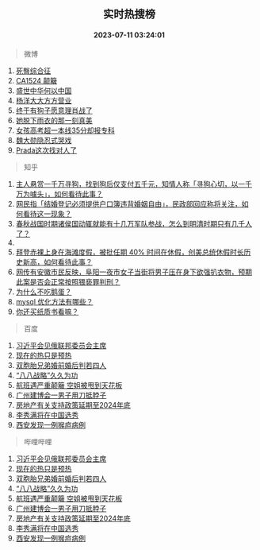 <div align="center"><h2>实时热搜榜</h2><h4>2023-07-11 03:24:01</h4></div>

> 微博  

1. [死臀综合征](https://s.weibo.com/weibo?q=%E6%AD%BB%E8%87%80%E7%BB%BC%E5%90%88%E5%BE%81&t=31&band_rank=1&Refer=top)<br />
2. [CA1524 颠簸](https://s.weibo.com/weibo?q=CA1524%20%E9%A2%A0%E7%B0%B8&t=31&band_rank=2&Refer=top)<br />
3. [盛世中华何以中国](https://s.weibo.com/weibo?q=%23%E7%9B%9B%E4%B8%96%E4%B8%AD%E5%8D%8E%E4%BD%95%E4%BB%A5%E4%B8%AD%E5%9B%BD%23&t=31&band_rank=3&Refer=top)<br />
4. [杨洋大大方方营业](https://s.weibo.com/weibo?q=%23%E6%9D%A8%E6%B4%8B%E5%A4%A7%E5%A4%A7%E6%96%B9%E6%96%B9%E8%90%A5%E4%B8%9A%23&t=31&band_rank=4&Refer=top)<br />
5. [终于有狗子愿意理肖战了](https://s.weibo.com/weibo?q=%23%E7%BB%88%E4%BA%8E%E6%9C%89%E7%8B%97%E5%AD%90%E6%84%BF%E6%84%8F%E7%90%86%E8%82%96%E6%88%98%E4%BA%86%23&t=31&band_rank=5&Refer=top)<br />
6. [她脱下雨衣的那一刻真美](https://s.weibo.com/weibo?q=%23%E5%A5%B9%E8%84%B1%E4%B8%8B%E9%9B%A8%E8%A1%A3%E7%9A%84%E9%82%A3%E4%B8%80%E5%88%BB%E7%9C%9F%E7%BE%8E%23&t=31&band_rank=6&Refer=top)<br />
7. [女孩高考超一本线35分却报专科](https://s.weibo.com/weibo?q=%23%E5%A5%B3%E5%AD%A9%E9%AB%98%E8%80%83%E8%B6%85%E4%B8%80%E6%9C%AC%E7%BA%BF35%E5%88%86%E5%8D%B4%E6%8A%A5%E4%B8%93%E7%A7%91%23&t=31&band_rank=7&Refer=top)<br />
8. [魏大勋隐忍式哭戏](https://s.weibo.com/weibo?q=%23%E9%AD%8F%E5%A4%A7%E5%8B%8B%E9%9A%90%E5%BF%8D%E5%BC%8F%E5%93%AD%E6%88%8F%23&t=31&band_rank=8&Refer=top)<br />
9. [Prada这次找对人了](https://s.weibo.com/weibo?q=%23Prada%E8%BF%99%E6%AC%A1%E6%89%BE%E5%AF%B9%E4%BA%BA%E4%BA%86%23&t=31&band_rank=9&Refer=top)<br />

> 知乎  

1. [主人悬赏一千万寻狗，找到狗后仅支付五千元，知情人称「寻狗心切，以一千万为噱头」，如何看待此事？](https://www.zhihu.com/question/611291798)<br />
2. [网民指「结婚登记必须提供户口簿违背婚姻自由」，民政部回应称将关注，如何看待这一现象？](https://www.zhihu.com/question/611310583)<br />
3. [春秋战国时期诸侯国动辄就能有十几万军队参战，怎么到明清时期只有几千人了？](https://www.zhihu.com/question/611197393)<br />
4. []()<br />
5. [拜登赤裸上身在海滩度假，被批任期 40% 时间在休假，创美总统休假时长历史新高，如何看待此事？](https://www.zhihu.com/question/611322540)<br />
6. [网传有安徽市民反映，阜阳一夜市女子当街将男子压在身下欲强扒衣物，预期此案是否会正常按照猥亵罪判刑？](https://www.zhihu.com/question/611354606)<br />
7. [为什么不吃鹅蛋？](https://www.zhihu.com/question/334887852)<br />
8. [mysql 优化方法有哪些？](https://www.zhihu.com/question/486575193)<br />
9. [你还买纸质书看嘛？](https://www.zhihu.com/question/608733404)<br />

> 百度  

1. [习近平会见俄联邦委员会主席](https://www.baidu.com/s?wd=%E4%B9%A0%E8%BF%91%E5%B9%B3%E4%BC%9A%E8%A7%81%E4%BF%84%E8%81%94%E9%82%A6%E5%A7%94%E5%91%98%E4%BC%9A%E4%B8%BB%E5%B8%AD&sa=fyb_news&rsv_dl=fyb_news)<br />
2. [现在的热只是预热](https://www.baidu.com/s?wd=%E7%8E%B0%E5%9C%A8%E7%9A%84%E7%83%AD%E5%8F%AA%E6%98%AF%E9%A2%84%E7%83%AD&sa=fyb_news&rsv_dl=fyb_news)<br />
3. [双胞胎兄弟婚前婚后判若四人](https://www.baidu.com/s?wd=%E5%8F%8C%E8%83%9E%E8%83%8E%E5%85%84%E5%BC%9F%E5%A9%9A%E5%89%8D%E5%A9%9A%E5%90%8E%E5%88%A4%E8%8B%A5%E5%9B%9B%E4%BA%BA&sa=fyb_news&rsv_dl=fyb_news)<br />
4. [“八八战略”久久为功](https://www.baidu.com/s?wd=%E2%80%9C%E5%85%AB%E5%85%AB%E6%88%98%E7%95%A5%E2%80%9D%E4%B9%85%E4%B9%85%E4%B8%BA%E5%8A%9F&sa=fyb_news&rsv_dl=fyb_news)<br />
5. [航班遇严重颠簸 空姐被甩到天花板](https://www.baidu.com/s?wd=%E8%88%AA%E7%8F%AD%E9%81%87%E4%B8%A5%E9%87%8D%E9%A2%A0%E7%B0%B8+%E7%A9%BA%E5%A7%90%E8%A2%AB%E7%94%A9%E5%88%B0%E5%A4%A9%E8%8A%B1%E6%9D%BF&sa=fyb_news&rsv_dl=fyb_news)<br />
6. [广州建博会一男子用刀抵脖子](https://www.baidu.com/s?wd=%E5%B9%BF%E5%B7%9E%E5%BB%BA%E5%8D%9A%E4%BC%9A%E4%B8%80%E7%94%B7%E5%AD%90%E7%94%A8%E5%88%80%E6%8A%B5%E8%84%96%E5%AD%90&sa=fyb_news&rsv_dl=fyb_news)<br />
7. [房地产有关支持政策延期至2024年底](https://www.baidu.com/s?wd=%E6%88%BF%E5%9C%B0%E4%BA%A7%E6%9C%89%E5%85%B3%E6%94%AF%E6%8C%81%E6%94%BF%E7%AD%96%E5%BB%B6%E6%9C%9F%E8%87%B32024%E5%B9%B4%E5%BA%95&sa=fyb_news&rsv_dl=fyb_news)<br />
8. [李秀满将在中国选秀](https://www.baidu.com/s?wd=%E6%9D%8E%E7%A7%80%E6%BB%A1%E5%B0%86%E5%9C%A8%E4%B8%AD%E5%9B%BD%E9%80%89%E7%A7%80&sa=fyb_news&rsv_dl=fyb_news)<br />
9. [西安发现一例猴痘病例](https://www.baidu.com/s?wd=%E8%A5%BF%E5%AE%89%E5%8F%91%E7%8E%B0%E4%B8%80%E4%BE%8B%E7%8C%B4%E7%97%98%E7%97%85%E4%BE%8B&sa=fyb_news&rsv_dl=fyb_news)<br />

> 哔哩哔哩  

1. [习近平会见俄联邦委员会主席](https://www.baidu.com/s?wd=%E4%B9%A0%E8%BF%91%E5%B9%B3%E4%BC%9A%E8%A7%81%E4%BF%84%E8%81%94%E9%82%A6%E5%A7%94%E5%91%98%E4%BC%9A%E4%B8%BB%E5%B8%AD&sa=fyb_news&rsv_dl=fyb_news)<br />
2. [现在的热只是预热](https://www.baidu.com/s?wd=%E7%8E%B0%E5%9C%A8%E7%9A%84%E7%83%AD%E5%8F%AA%E6%98%AF%E9%A2%84%E7%83%AD&sa=fyb_news&rsv_dl=fyb_news)<br />
3. [双胞胎兄弟婚前婚后判若四人](https://www.baidu.com/s?wd=%E5%8F%8C%E8%83%9E%E8%83%8E%E5%85%84%E5%BC%9F%E5%A9%9A%E5%89%8D%E5%A9%9A%E5%90%8E%E5%88%A4%E8%8B%A5%E5%9B%9B%E4%BA%BA&sa=fyb_news&rsv_dl=fyb_news)<br />
4. [“八八战略”久久为功](https://www.baidu.com/s?wd=%E2%80%9C%E5%85%AB%E5%85%AB%E6%88%98%E7%95%A5%E2%80%9D%E4%B9%85%E4%B9%85%E4%B8%BA%E5%8A%9F&sa=fyb_news&rsv_dl=fyb_news)<br />
5. [航班遇严重颠簸 空姐被甩到天花板](https://www.baidu.com/s?wd=%E8%88%AA%E7%8F%AD%E9%81%87%E4%B8%A5%E9%87%8D%E9%A2%A0%E7%B0%B8+%E7%A9%BA%E5%A7%90%E8%A2%AB%E7%94%A9%E5%88%B0%E5%A4%A9%E8%8A%B1%E6%9D%BF&sa=fyb_news&rsv_dl=fyb_news)<br />
6. [广州建博会一男子用刀抵脖子](https://www.baidu.com/s?wd=%E5%B9%BF%E5%B7%9E%E5%BB%BA%E5%8D%9A%E4%BC%9A%E4%B8%80%E7%94%B7%E5%AD%90%E7%94%A8%E5%88%80%E6%8A%B5%E8%84%96%E5%AD%90&sa=fyb_news&rsv_dl=fyb_news)<br />
7. [房地产有关支持政策延期至2024年底](https://www.baidu.com/s?wd=%E6%88%BF%E5%9C%B0%E4%BA%A7%E6%9C%89%E5%85%B3%E6%94%AF%E6%8C%81%E6%94%BF%E7%AD%96%E5%BB%B6%E6%9C%9F%E8%87%B32024%E5%B9%B4%E5%BA%95&sa=fyb_news&rsv_dl=fyb_news)<br />
8. [李秀满将在中国选秀](https://www.baidu.com/s?wd=%E6%9D%8E%E7%A7%80%E6%BB%A1%E5%B0%86%E5%9C%A8%E4%B8%AD%E5%9B%BD%E9%80%89%E7%A7%80&sa=fyb_news&rsv_dl=fyb_news)<br />
9. [西安发现一例猴痘病例](https://www.baidu.com/s?wd=%E8%A5%BF%E5%AE%89%E5%8F%91%E7%8E%B0%E4%B8%80%E4%BE%8B%E7%8C%B4%E7%97%98%E7%97%85%E4%BE%8B&sa=fyb_news&rsv_dl=fyb_news)<br />
